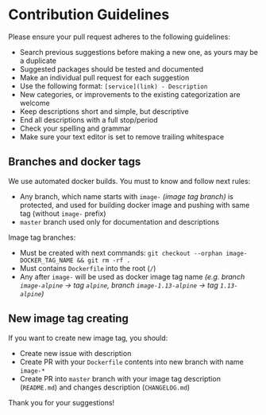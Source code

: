 # Contribution Guidelines

Please ensure your pull request adheres to the following guidelines:

- Search previous suggestions before making a new one, as yours may be a duplicate
- Suggested packages should be tested and documented
- Make an individual pull request for each suggestion
- Use the following format: `[service](link) - Description`
- New categories, or improvements to the existing categorization are welcome
- Keep descriptions short and simple, but descriptive
- End all descriptions with a full stop/period
- Check your spelling and grammar
- Make sure your text editor is set to remove trailing whitespace

## Branches and docker tags

We use automated docker builds. You must to know and follow next rules:

- Any branch, which name starts with `image-` *(image tag branch)* is protected, and used for building docker image and pushing with same tag (without `image-` prefix)
- `master` branch used only for documentation and descriptions

Image tag branches:

- Must be created with next commands: `git checkout --orphan image-DOCKER_TAG_NAME && git rm -rf .`
- Must contains `Dockerfile` into the root (`/`)
- Any after `image-` will be used as docker image tag name *(e.g. branch `image-alpine` &rarr; tag `alpine`, branch `image-1.13-alpine` &rarr; tag `1.13-alpine`)*

## New image tag creating

If you want to create new image tag, you should:

- Create new issue with description
- Create PR with your `Dockerfile` contents into new branch with name `image-*`
- Create PR into `master` branch with your image tag description (`README.md`) and changes description (`CHANGELOG.md`)

Thank you for your suggestions!
